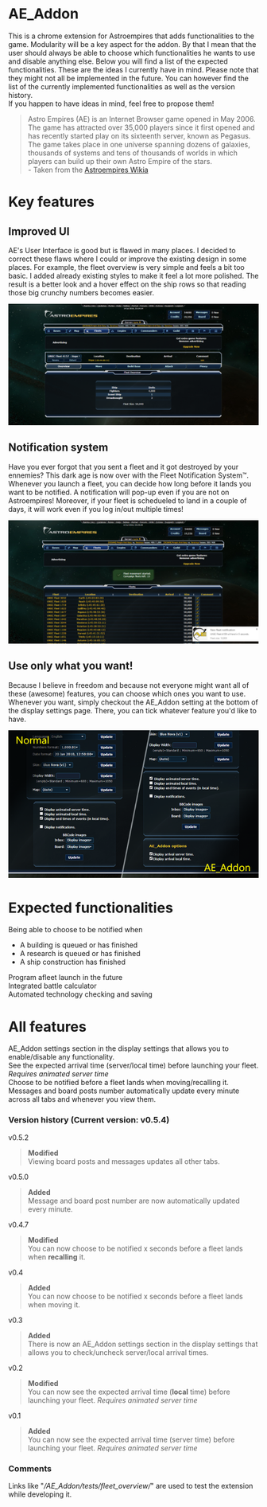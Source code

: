 # AE_Addon  
This is a chrome extension for Astroempires that adds functionalities to the game. Modularity will be a key aspect for the addon. By that I mean that the user should always be able to choose which functionalities he wants to use and disable anything else. Below you will find a list of the expected functionalities. These are the ideas I currently have in mind. Please note that they might not all be implemented in the future. You can however find the list of the currently implemented functionalities as well as the version history.  
If you happen to have ideas in mind, feel free to propose them!  

> Astro Empires (AE) is an Internet Browser game opened in May 2006. The game has attracted over 35,000 players since it first opened and has recently started play on its sixteenth server, known as Pegasus.  
>The game takes place in one universe spanning dozens of galaxies, thousands of systems and tens of thousands of worlds in which players can build up their own Astro Empire of the stars.  
>\- Taken from the [Astroempires Wikia](http://astroempires.wikia.com/wiki/What_is_Astro_Empires)

# Key features  

## Improved UI  
AE's User Interface is good but is flawed in many places. I decided to correct these flaws where I could or improve the existing design in some places. For example, the fleet overview is very simple and feels a bit too basic. I added already existing styles to make it feel a lot more polished. The result is a better look and a hover effect on the ship rows so that reading those big crunchy numbers becomes easier.  
  
<img src="https://github.com/Guillaume-Docquier/AE_Addon/blob/master/screens/After_FleetOverview.png"></img>

## Notification system  
Have you ever forgot that you sent a fleet and it got destroyed by your ennemies? This dark age is now over with the Fleet Notification System™. Whenever you launch a fleet, you can decide how long before it lands you want to be notified. A notification will pop-up even if you are not on Astroempires! Moreover, if your fleet is schedueled to land in a couple of days, it will work even if you log in/out multiple times!  
  
<img src="https://github.com/Guillaume-Docquier/AE_Addon/blob/master/screens/After_FleetNotification.png"></img>

## Use only what you want!  
Because I believe in freedom and because not everyone might want all of these (awesome) features, you can choose which ones you want to use. Whenever you want, simply checkout the AE_Addon setting at the bottom of the display settings page. There, you can tick whatever feature you'd like to have.  
  
<p align="center">
<img src="https://github.com/Guillaume-Docquier/AE_Addon/blob/master/screens/Split_DisplaySettings.png" width=625px/>
</p>

# Expected functionalities
Being able to choose to be notified when  
* A building is queued or has finished
* A research is queued or has finished
* A ship construction has finished

Program afleet launch in the future    
Integrated battle calculator  
Automated technology checking and saving

# All features  
AE_Addon settings section in the display settings that allows you to enable/disable any functionality.  
See the expected arrival time (server/local time) before launching your fleet. _Requires animated server time_  
Choose to be notified before a fleet lands when moving/recalling it.  
Messages and board posts number automatically update every minute across all tabs and whenever you view them.  

### Version history (Current version: v0.5.4)  
v0.5.2
> **Modified**    
Viewing board posts and messages updates all other tabs.  

v0.5.0
> **Added**    
Message and board post number are now automatically updated every minute.  

v0.4.7
> **Modified**    
You can now choose to be notified x seconds before a fleet lands when **recalling** it.  

v0.4
> **Added**    
You can now choose to be notified x seconds before a fleet lands when moving it.  

v0.3
> **Added**    
There is now an AE_Addon settings section in the display settings that allows you to check/uncheck server/local arrival times.

v0.2
> **Modified**    
You can now see the expected arrival time (**local** time) before launching your fleet. _Requires animated server time_   

v0.1          
> **Added**   
You can now see the expected arrival time (server time) before launching your fleet. _Requires animated server time_

### Comments  
Links like "*/AE_Addon/tests/fleet_overview/*" are used to test the extension while developing it.
